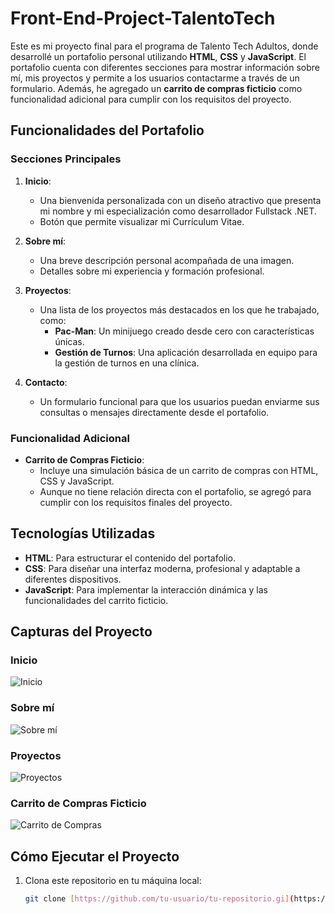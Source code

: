 # Front-End-Project-TalentoTech

Este es mi proyecto final para el programa de Talento Tech Adultos, donde desarrollé un portafolio personal utilizando **HTML**, **CSS** y **JavaScript**. El portafolio cuenta con diferentes secciones para mostrar información sobre mí, mis proyectos y permite a los usuarios contactarme a través de un formulario. Además, he agregado un **carrito de compras ficticio** como funcionalidad adicional para cumplir con los requisitos del proyecto.

## Funcionalidades del Portafolio

### Secciones Principales
1. **Inicio**: 
   - Una bienvenida personalizada con un diseño atractivo que presenta mi nombre y mi especialización como desarrollador Fullstack .NET.
   - Botón que permite visualizar mi Currículum Vitae.

2. **Sobre mí**:
   - Una breve descripción personal acompañada de una imagen.
   - Detalles sobre mi experiencia y formación profesional.

3. **Proyectos**:
   - Una lista de los proyectos más destacados en los que he trabajado, como:
     - **Pac-Man**: Un minijuego creado desde cero con características únicas.
     - **Gestión de Turnos**: Una aplicación desarrollada en equipo para la gestión de turnos en una clínica.

4. **Contacto**:
   - Un formulario funcional para que los usuarios puedan enviarme sus consultas o mensajes directamente desde el portafolio.

### Funcionalidad Adicional
- **Carrito de Compras Ficticio**:
  - Incluye una simulación básica de un carrito de compras con HTML, CSS y JavaScript.
  - Aunque no tiene relación directa con el portafolio, se agregó para cumplir con los requisitos finales del proyecto.

## Tecnologías Utilizadas
- **HTML**: Para estructurar el contenido del portafolio.
- **CSS**: Para diseñar una interfaz moderna, profesional y adaptable a diferentes dispositivos.
- **JavaScript**: Para implementar la interacción dinámica y las funcionalidades del carrito ficticio.

## Capturas del Proyecto
### Inicio
![Inicio](./ruta-a-la-captura-de-inicio.png)

### Sobre mí
![Sobre mí](./ruta-a-la-captura-sobre-mi.png)

### Proyectos
![Proyectos](./ruta-a-la-captura-de-proyectos.png)

### Carrito de Compras Ficticio
![Carrito de Compras](./ruta-a-la-captura-carrito.png)

## Cómo Ejecutar el Proyecto
1. Clona este repositorio en tu máquina local:
   ```bash
   git clone [https://github.com/tu-usuario/tu-repositorio.gi](https://github.com/20Pep/Front-End-Project-TalentoTech.git)t
